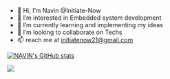- 👋 Hi, I’m Navin @Initiate-Now
- 👀 I’m interested in Embedded system development
- 🌱 I’m currently learning and implementing my ideas
- 💞️ I’m looking to collaborate on Techs
- 📫 reach me at initiatenow21@gmail.com

[![NAVIN's GitHub stats](https://github-readme-stats.vercel.app/api?username=Initiate-Now&show_icons=true)](https://github.com/Initiate-Now/github-readme-stats)

<a href="https://github.com/Initiate-Now">
  <img align="center" src="https://github-readme-streak-stats.herokuapp.com/?user=Initiate-Now&theme=blueberry" />
</a>
